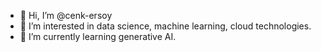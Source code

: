- 👋 Hi, I’m @cenk-ersoy
- 👀 I’m interested in data science, machine learning, cloud technologies.
- 🌱 I’m currently learning generative AI.


<!---
cenk-ersoy/cenk-ersoy is a ✨ special ✨ repository because its `README.md` (this file) appears on your GitHub profile.
You can click the Preview link to take a look at your changes.
--->
